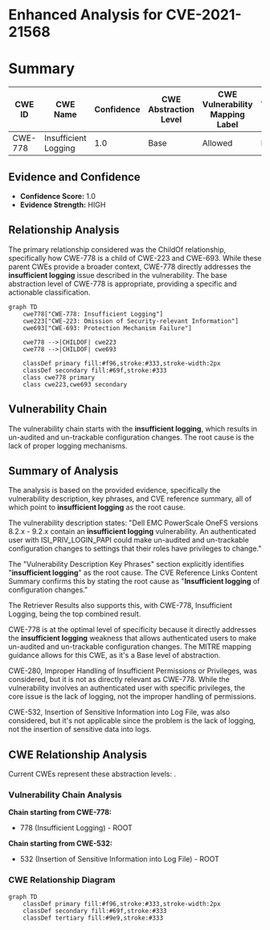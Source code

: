 # Enhanced Analysis for CVE-2021-21568

# Summary
| CWE ID | CWE Name | Confidence | CWE Abstraction Level | CWE Vulnerability Mapping Label | CWE-Vulnerability Mapping Notes |
|---|---|---|---|---|---|
| CWE-778 | Insufficient Logging | 1.0 | Base | Allowed | Primary CWE |

## Evidence and Confidence

*   **Confidence Score:** 1.0
*   **Evidence Strength:** HIGH

## Relationship Analysis
The primary relationship considered was the ChildOf relationship, specifically how CWE-778 is a child of CWE-223 and CWE-693. While these parent CWEs provide a broader context, CWE-778 directly addresses the **insufficient logging** issue described in the vulnerability. The base abstraction level of CWE-778 is appropriate, providing a specific and actionable classification.

```mermaid
graph TD
    cwe778["CWE-778: Insufficient Logging"]
    cwe223["CWE-223: Omission of Security-relevant Information"]
    cwe693["CWE-693: Protection Mechanism Failure"]
    
    cwe778 -->|CHILDOF| cwe223
    cwe778 -->|CHILDOF| cwe693
    
    classDef primary fill:#f96,stroke:#333,stroke-width:2px
    classDef secondary fill:#69f,stroke:#333
    class cwe778 primary
    class cwe223,cwe693 secondary
```

## Vulnerability Chain
The vulnerability chain starts with the **insufficient logging**, which results in un-audited and un-trackable configuration changes. The root cause is the lack of proper logging mechanisms.

## Summary of Analysis
The analysis is based on the provided evidence, specifically the vulnerability description, key phrases, and CVE reference summary, all of which point to **insufficient logging** as the root cause.

The vulnerability description states: "Dell EMC PowerScale OneFS versions 8.2.x - 9.2.x contain an **insufficient logging** vulnerability. An authenticated user with ISI_PRIV_LOGIN_PAPI could make un-audited and un-trackable configuration changes to settings that their roles have privileges to change."

The "Vulnerability Description Key Phrases" section explicitly identifies "**insufficient logging**" as the root cause. The CVE Reference Links Content Summary confirms this by stating the root cause as "**Insufficient logging** of configuration changes."

The Retriever Results also supports this, with CWE-778, Insufficient Logging, being the top combined result.

CWE-778 is at the optimal level of specificity because it directly addresses the **insufficient logging** weakness that allows authenticated users to make un-audited and un-trackable configuration changes. The MITRE mapping guidance allows for this CWE, as it's a Base level of abstraction.

CWE-280, Improper Handling of Insufficient Permissions or Privileges, was considered, but it is not as directly relevant as CWE-778. While the vulnerability involves an authenticated user with specific privileges, the core issue is the lack of logging, not the improper handling of permissions.

CWE-532, Insertion of Sensitive Information into Log File, was also considered, but it's not applicable since the problem is the lack of logging, not the insertion of sensitive data into logs.


## CWE Relationship Analysis

Current CWEs represent these abstraction levels: .


### Vulnerability Chain Analysis

**Chain starting from CWE-778:**
- 778 (Insufficient Logging) - ROOT


**Chain starting from CWE-532:**
- 532 (Insertion of Sensitive Information into Log File) - ROOT



### CWE Relationship Diagram

```mermaid
graph TD
    classDef primary fill:#f96,stroke:#333,stroke-width:2px
    classDef secondary fill:#69f,stroke:#333
    classDef tertiary fill:#9e9,stroke:#333
```